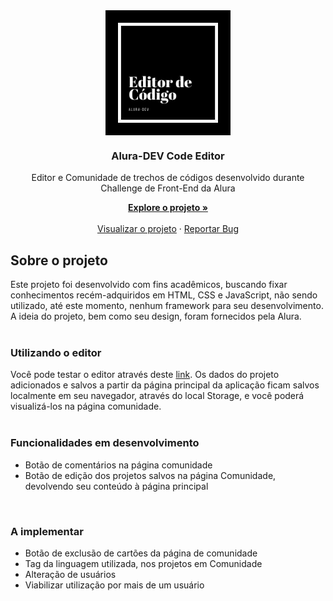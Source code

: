 <div align="center">
  
  <img align="center" src="img/logo.png" width="200">

  <h3 align="center">Alura-DEV Code Editor</h3>



  <p align="center">Editor e Comunidade de trechos de códigos desenvolvido durante Challenge de Front-End da Alura</p>
    <a href="https://github.com/priscilasanches/alurachallenge_frontend"><strong>Explore o projeto »</strong></a>
    <br>
    <br>
    <a href="https://alurachallenge-frontend.vercel.app/">Visualizar o projeto</a>
    ·
    <a href="https://github.com/priscilasanches/alurachallenge_frontend/issues">Reportar Bug</a>

</div>

## Sobre o projeto
Este projeto foi desenvolvido com fins acadêmicos, buscando fixar conhecimentos recém-adquiridos em HTML, CSS e JavaScript, não sendo utilizado, até este momento, nenhum framework para seu desenvolvimento.
<br>A ideia do projeto, bem como seu design, foram fornecidos pela Alura.
<br>
<br>

### Utilizando o editor

Você pode testar o editor através deste <a href="https://alurachallenge-frontend.vercel.app/">link</a>. Os dados do projeto adicionados e salvos a partir da página principal da aplicação ficam salvos localmente em seu navegador, através do local Storage, e você poderá visualizá-los na página comunidade.
<br>
<br>

### Funcionalidades em desenvolvimento

<ul>
  <li>Botão de comentários na página comunidade</li>
  <li>Botão de edição dos projetos salvos na página Comunidade, devolvendo seu conteúdo à página principal</li>
</ul>
<br>

### A implementar

<ul>
  <li>Botão de exclusão de cartões da página de comunidade</li>
  <li>Tag da linguagem utilizada, nos projetos em Comunidade</li>
  <li>Alteração de usuários</li>
  <li>Viabilizar utilização por mais de um usuário</li>
</ul>




